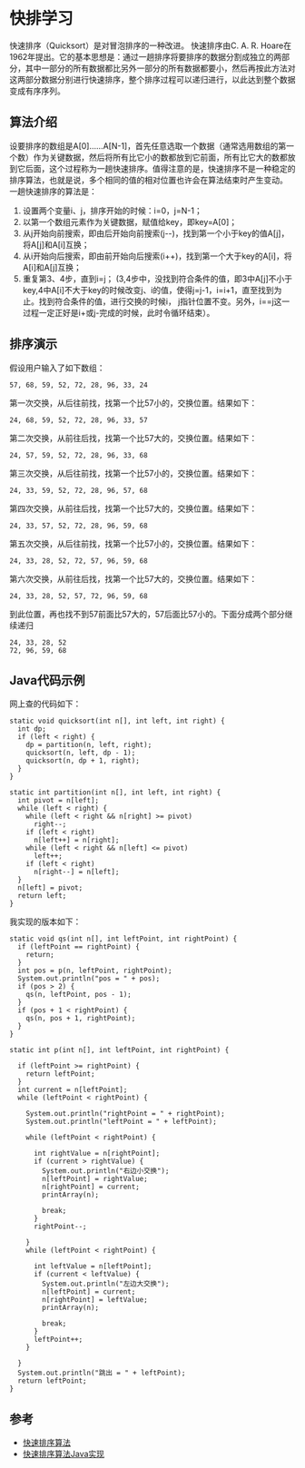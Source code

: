 # 快排学习


快速排序（Quicksort）是对冒泡排序的一种改进。
快速排序由C. A. R. Hoare在1962年提出。它的基本思想是：通过一趟排序将要排序的数据分割成独立的两部分，其中一部分的所有数据都比另外一部分的所有数据都要小，然后再按此方法对这两部分数据分别进行快速排序，整个排序过程可以递归进行，以此达到整个数据变成有序序列。


## 算法介绍

设要排序的数组是A[0]……A[N-1]，首先任意选取一个数据（通常选用数组的第一个数）作为关键数据，然后将所有比它小的数都放到它前面，所有比它大的数都放到它后面，这个过程称为一趟快速排序。值得注意的是，快速排序不是一种稳定的排序算法，也就是说，多个相同的值的相对位置也许会在算法结束时产生变动。
一趟快速排序的算法是：
1. 设置两个变量i、j，排序开始的时候：i=0，j=N-1；
2. 以第一个数组元素作为关键数据，赋值给key，即key=A[0]；
3. 从j开始向前搜索，即由后开始向前搜索(j--)，找到第一个小于key的值A[j]，将A[j]和A[i]互换；
4. 从i开始向后搜索，即由前开始向后搜索(i++)，找到第一个大于key的A[i]，将A[i]和A[j]互换；
5. 重复第3、4步，直到i=j； (3,4步中，没找到符合条件的值，即3中A[j]不小于key,4中A[i]不大于key的时候改变j、i的值，使得j=j-1，i=i+1，直至找到为止。找到符合条件的值，进行交换的时候i， j指针位置不变。另外，i==j这一过程一定正好是i+或j-完成的时候，此时令循环结束）。

## 排序演示

假设用户输入了如下数组：
```
57, 68, 59, 52, 72, 28, 96, 33, 24
```

第一次交换，从后往前找，找第一个比57小的，交换位置。结果如下：
```
24, 68, 59, 52, 72, 28, 96, 33, 57
```

第二次交换，从前往后找，找第一个比57大的，交换位置。结果如下：
```
24, 57, 59, 52, 72, 28, 96, 33, 68
```

第三次交换，从后往前找，找第一个比57小的，交换位置。结果如下：

```
24, 33, 59, 52, 72, 28, 96, 57, 68
```

第四次交换，从前往后找，找第一个比57大的，交换位置。结果如下：
```
24, 33, 57, 52, 72, 28, 96, 59, 68
```



第五次交换，从后往前找，找第一个比57小的，交换位置。结果如下：

```
24, 33, 28, 52, 72, 57, 96, 59, 68
```

第六次交换，从前往后找，找第一个比57大的，交换位置。结果如下：
```
24, 33, 28, 52, 57, 72, 96, 59, 68
```

到此位置，再也找不到57前面比57大的，57后面比57小的。下面分成两个部分继续递归

```
24, 33, 28, 52
72, 96, 59, 68
```




## Java代码示例

网上查的代码如下：
```
static void quicksort(int n[], int left, int right) {
  int dp;
  if (left < right) {
    dp = partition(n, left, right);
    quicksort(n, left, dp - 1);
    quicksort(n, dp + 1, right);
  }
}

static int partition(int n[], int left, int right) {
  int pivot = n[left];
  while (left < right) {
    while (left < right && n[right] >= pivot)
      right--;
    if (left < right)
      n[left++] = n[right];
    while (left < right && n[left] <= pivot)
      left++;
    if (left < right)
      n[right--] = n[left];
  }
  n[left] = pivot;
  return left;
}
```


我实现的版本如下：

```
static void qs(int n[], int leftPoint, int rightPoint) {
  if (leftPoint == rightPoint) {
    return;
  }
  int pos = p(n, leftPoint, rightPoint);
  System.out.println("pos = " + pos);
  if (pos > 2) {
    qs(n, leftPoint, pos - 1);
  }
  if (pos + 1 < rightPoint) {
    qs(n, pos + 1, rightPoint);
  }
}

static int p(int n[], int leftPoint, int rightPoint) {

  if (leftPoint >= rightPoint) {
    return leftPoint;
  }
  int current = n[leftPoint];
  while (leftPoint < rightPoint) {

    System.out.println("rightPoint = " + rightPoint);
    System.out.println("leftPoint = " + leftPoint);

    while (leftPoint < rightPoint) {

      int rightValue = n[rightPoint];
      if (current > rightValue) {
        System.out.println("右边小交换");
        n[leftPoint] = rightValue;
        n[rightPoint] = current;
        printArray(n);

        break;
      }
      rightPoint--;

    }
    while (leftPoint < rightPoint) {

      int leftValue = n[leftPoint];
      if (current < leftValue) {
        System.out.println("左边大交换");
        n[leftPoint] = current;
        n[rightPoint] = leftValue;
        printArray(n);

        break;
      }
      leftPoint++;
    }

  }
  System.out.println("跳出 = " + leftPoint);
  return leftPoint;
}

```

## 参考

- [快速排序算法](https://baike.baidu.com/item/快速排序算法)
- [快速排序算法Java实现](http://www.cnblogs.com/vanezkw/archive/2012/06/21/2557685.html)
